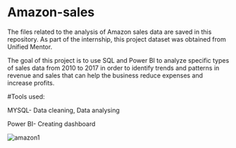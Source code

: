 # Amazon-sales

The files related to the analysis of Amazon sales data are saved in this repository. As part of the internship, this project dataset was obtained from Unified Mentor.

The goal of this project is to use SQL and Power BI to analyze specific types of sales data from 2010 to 2017 in order to identify trends and patterns in revenue and sales that can help the business reduce expenses and increase profits.

#Tools used:

MYSQL- Data cleaning, Data analysing 

Power BI- Creating dashboard

![amazon1](https://github.com/SofiaArjunan/Amazon-sales/assets/168706952/00d23300-1158-4ab3-9882-04a3a621480b)



